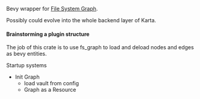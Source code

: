 Bevy wrapper for [File System Graph](https://github.com/teodosin/fs_graph).

Possibly could evolve into the whole backend layer of Karta. 

#### Brainstorming a plugin structure

The job of this crate is to use fs_graph to load and deload nodes and edges as bevy entities. 

Startup systems
* Init Graph
    * load vault from config
    * Graph as a Resource
